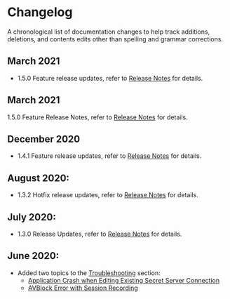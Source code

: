 [title]: # (Changelog)
[tags]: # (doc changes)
[priority]: # (900)

# Changelog

A chronological list of documentation changes to help track additions, deletions, and contents edits other than spelling and grammar corrections.

## March 2021

* 1.5.0 Feature release updates, refer to [Release Notes](rn-1.5.0.md) for details.

## March 2021

1.5.0 Feature Release Notes, refer to [Release Notes](rn-1.5.0.md) for details.

## December 2020

* 1.4.1 Feature release updates, refer to [Release Notes](rn-1.4.1.md) for details.

## August 2020:

* 1.3.2 Hotfix release updates, refer to [Release Notes](rn-1.3.2.md) for details.

## July 2020:

* 1.3.0 Release Updates, refer to [Release Notes](rn-1.3.0.md) for details.

## June 2020:

* Added two topics to the [Troubleshooting](../ts/index.md) section:
  * [Application Crash when Editing Existing Secret Server Connection](../ts/crash-on-ss-connect-change.md)
  * [AVBlock Error with Session Recording](../ts/avblock-error.md)
